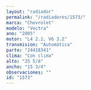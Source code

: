 ```yaml
---
layout: "radiador"
permalink: "/radiadores/1573/"
marca: "Chevrolet"
modelo: "Vectra"
ano: "2005"
motor: "L4 2.2, V6 3.2"
transmision: "Automática"
parte: "24418341"
clima: "Con clima"
alto: "25 5/8"
ancho: "15 3/4"
observaciones: ""
id: "1573"
---
```


